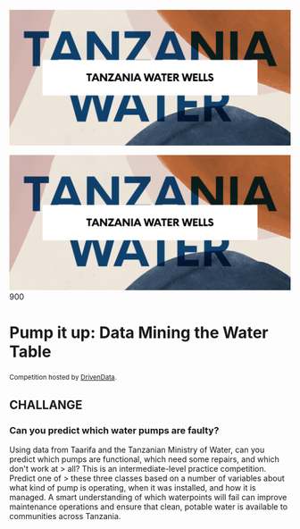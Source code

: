 ![Tanzania Water Wells](./images/tanzania-water-wells.png)

<picture>
   <img src="/images/tanzania-water-wells.png" width="1000">900
</picture>

# Pump it up: Data Mining the Water Table
<small>Competition hosted by [DrivenData](https://www.drivendata.org/competitions/7/pump-it-up-data-mining-the-water-table/page/23/).</small>

## CHALLANGE
### Can you predict which water pumps are faulty?

Using data from Taarifa and the Tanzanian Ministry of Water, can you predict which pumps are functional, which need some repairs, and which don't work at > all? This is an intermediate-level practice competition. Predict one of > these three classes based on a number of variables about what kind of pump is operating, when it was installed, and how it is managed. A smart understanding of which waterpoints will fail can improve maintenance operations and ensure that clean, potable water is available to communities across Tanzania.
